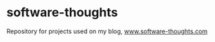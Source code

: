 software-thoughts
=================

Repository for projects used on my blog, www.software-thoughts.com
